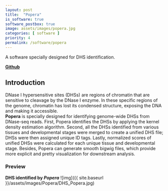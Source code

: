 ```yaml
---
layout: post
title:  "Popera"
is_software: true
software_postbox: true
image: assets/images/popera.jpg
categories: [ software ]
priority: 4
permalink: /software/popera
---
```

A software specially designed for DHS identification.

[**Github**](https://github.com/forrestzhang/Popera)

## Introduction

DNase I hypersensitive sites (DHSs) are regions of chromatin that are sensitive to cleavage by the DNase I enzyme. In these specific regions of the genome, chromatin has lost its condensed structure, exposing the DNA and making it accessible.  
**Popera** is specially designed for identifying genome-wide DHSs from DNase-seq reads. First, Popera identifies the DHSs by applying the kernel density estimation algorithm. Second, all the DHSs identified from various tissues and developmental stages were merged to create a unified DHS file; DHSs were then assigned unique ID tags. Lastly, normalized scores of unified DHSs were calculated for each unique tissue and developmental stage. Besides, Popera can generate smooth bigwig files, which provide more explicit and pretty visualization for downstream analysis.  

### Preview

**DHS identified by _Popera_**
![img]({{ site.baseurl }}/assets/images/Popera/DHS_Popera.jpg)

